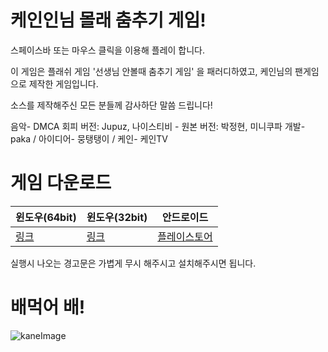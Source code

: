 # 케인인님 몰래 춤추기 게임!
스페이스바 또는 마우스 클릭을 이용해 플레이 합니다.

이 게임은 플래쉬 게임 '선생님 안볼때 춤추기 게임' 을 패러디하였고,
케인님의 팬게임으로 제작한 게임입니다.

소스를 제작해주신 모든 분들께 감사하단 말씀 드립니다!

음악- DMCA 회피 버전: Jupuz, 나이스티비
    - 원본 버전: 박정현, 미니쿠파
개발- paka / 
아이디어- 뭉탱탱이 / 
케인- 케인TV

# 게임 다운로드

윈도우(64bit)| 윈도우(32bit) | 안드로이드
---------- | ---------- | ---------- 
[링크](https://github.com/ppaka/KaneDance/releases/latest/download/Build.zip) | [링크](https://github.com/ppaka/KaneDance/releases/latest/download/Build_x86.zip) | [플레이스토어](https://play.google.com/store/apps/details?id=com.ppaka.KaneDance)

실행시 나오는 경고문은 가볍게 무시 해주시고 설치해주시면 됩니다.

# 배먹어 배!
![kaneImage](https://user-images.githubusercontent.com/25785584/108693903-be3e2580-7541-11eb-94c9-1196556ea3bc.jpg)
